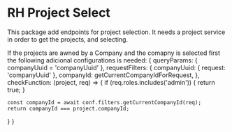 # RH Project Select

This package add endpoints for project selection. It needs a project service
in order to get the projects, and selecting.

If the projects are awned by a Company and the comapny is selected first the 
following adicional configurations is needed:
{
  queryParams: { companyUuid = 'companyUuid' },
  requestFilters: {
    companyUuid: { request: 'companyUuid' },
    companyId: getCurrentCompanyIdForRequest,
  },
  checkFunction: (project, req) => {
    if (req.roles.includes('admin')) {
      return true;
    }

    const companyId = await conf.filters.getCurrentCompanyId(req);
    return companyId === project.companyId;
  }
}